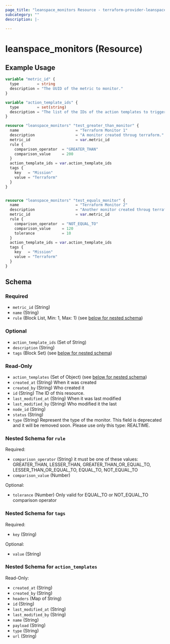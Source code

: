 ```yaml
---
page_title: "leanspace_monitors Resource - terraform-provider-leanspace"
subcategory: ""
description: |-
  
---
```


# leanspace_monitors (Resource)



## Example Usage

```terraform
variable "metric_id" {
  type        = string
  description = "The UUID of the metric to monitor."
}

variable "action_template_ids" {
  type        = set(string)
  description = "The list of the IDs of the action templates to trigger with these monitors."
}

resource "leanspace_monitors" "test_greater_than_monitor" {
  name                         = "Terraform Monitor 1"
  description                  = "A monitor created throug terraform."
  metric_id                    = var.metric_id
  rule {
    comparison_operator  = "GREATER_THAN"
    comparison_value     = 200
  }
  action_template_ids = var.action_template_ids
  tags {
    key   = "Mission"
    value = "Terraform"
  }
}


resource "leanspace_monitors" "test_equals_monitor" {
  name                         = "Terraform Monitor 2"
  description                  = "Another monitor created throug terraform."
  metric_id                    = var.metric_id
  rule {
    comparison_operator  = "NOT_EQUAL_TO"
    comparison_value     = 120
    tolerance            = 10
  }
  action_template_ids = var.action_template_ids
  tags {
    key   = "Mission"
    value = "Terraform"
  }
}
```

<!-- schema generated by tfplugindocs -->
## Schema

### Required

- `metric_id` (String)
- `name` (String)
- `rule` (Block List, Min: 1, Max: 1) (see [below for nested schema](#nestedblock--rule))

### Optional

- `action_template_ids` (Set of String)
- `description` (String)
- `tags` (Block Set) (see [below for nested schema](#nestedblock--tags))

### Read-Only

- `action_templates` (Set of Object) (see [below for nested schema](#nestedatt--action_templates))
- `created_at` (String) When it was created
- `created_by` (String) Who created it
- `id` (String) The ID of this resource.
- `last_modified_at` (String) When it was last modified
- `last_modified_by` (String) Who modified it the last
- `node_id` (String)
- `status` (String)
- `type` (String) Represent the type of the monitor. This field is deprecated and it will be removed soon. Please use only this type: REALTIME.

<a id="nestedblock--rule"></a>
### Nested Schema for `rule`

Required:

- `comparison_operator` (String) it must be one of these values: GREATER_THAN, LESSER_THAN, GREATER_THAN_OR_EQUAL_TO, LESSER_THAN_OR_EQUAL_TO, EQUAL_TO, NOT_EQUAL_TO
- `comparison_value` (Number)

Optional:

- `tolerance` (Number) Only valid for EQUAL_TO or NOT_EQUAL_TO comparison operator


<a id="nestedblock--tags"></a>
### Nested Schema for `tags`

Required:

- `key` (String)

Optional:

- `value` (String)


<a id="nestedatt--action_templates"></a>
### Nested Schema for `action_templates`

Read-Only:

- `created_at` (String)
- `created_by` (String)
- `headers` (Map of String)
- `id` (String)
- `last_modified_at` (String)
- `last_modified_by` (String)
- `name` (String)
- `payload` (String)
- `type` (String)
- `url` (String)
